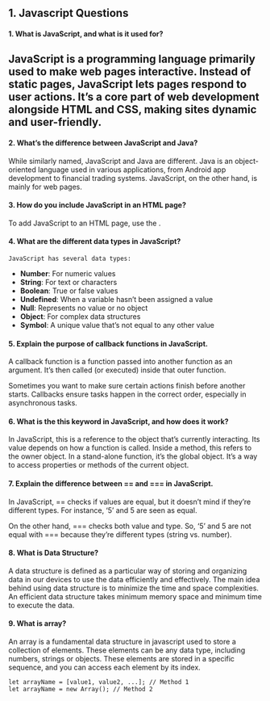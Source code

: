 ## 1. Javascript Questions 

#### 1. What is JavaScript, and what is it used for?
JavaScript is a programming language primarily used to make web pages interactive. Instead of static pages, JavaScript lets pages respond to user actions. It’s a core part of web development alongside HTML and CSS, making sites dynamic and user-friendly.
---

#### 2. What’s the difference between JavaScript and Java?
While similarly named, JavaScript and Java are different. Java is an object-oriented language used in various applications, from Android app development to financial trading systems. JavaScript, on the other hand, is mainly for web pages.


#### 3. How do you include JavaScript in an HTML page?

To add JavaScript to an HTML page, use the <script> tag. You can write the code between the tags or link to an external .js file using the src attribute. For example: <script src=”yourScript.js”></script>. 


#### 4. What are the different data types in JavaScript?
    JavaScript has several data types:
- **Number**: For numeric values
- **String**: For text or characters
- **Boolean**: True or false values
- **Undefined**: When a variable hasn’t been assigned a value
- **Null**: Represents no value or no object
- **Object**: For complex data structures
- **Symbol**: A unique value that’s not equal to any other value

#### 5. Explain the purpose of callback functions in JavaScript.

A callback function is a function passed into another function as an argument. It’s then called (or executed) inside that outer function. 

Sometimes you want to make sure certain actions finish before another starts. Callbacks ensure tasks happen in the correct order, especially in asynchronous tasks.


#### 6. What is the **this** keyword in JavaScript, and how does it work?

In JavaScript, this is a reference to the object that’s currently interacting. Its value depends on how a function is called. Inside a method, this refers to the owner object. In a stand-alone function, it’s the global object. It’s a way to access properties or methods of the current object.


#### 7. Explain the difference between == and === in JavaScript.

In JavaScript, == checks if values are equal, but it doesn’t mind if they’re different types. For instance, ‘5’ and 5 are seen as equal. 

On the other hand, === checks both value and type. So, ‘5’ and 5 are not equal with === because they’re different types (string vs. number).


#### 8. What is Data Structure?

A data structure is defined as a particular way of storing and organizing data in our devices to use the data efficiently and effectively. The main idea behind using data structure is to minimize the time and space complexities. An efficient data structure takes minimum memory space and minimum time to execute the data.    


#### 9. What is array?
An array is a fundamental data structure in javascript used to store a collection of elements. These elements can be any data type, including numbers, strings or objects. These elements are stored in a specific sequence, and you can access each element by its index.

```
let arrayName = [value1, value2, ...]; // Method 1
let arrayName = new Array(); // Method 2
```





